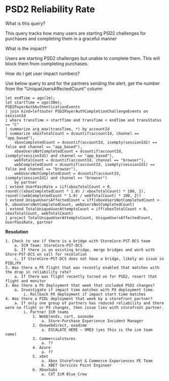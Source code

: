 # PSD2 Reliability Rate

What is this query?

This query tracks how many users are starting PSD2 challenges for purchases and completing them in a graceful manner

What is the impact?

Users are starting PSD2 challenges but unable to complete them.  This will block them from completing purchases.

How do I get user impact numbers?

Use below query to and for the partners sending the alert, get the number from the "UniqueUsersAffectedCount" column
```
let endTime = ago(1m);
let startTime = ago(30m);
PSD2PayerAuthAuthenticationEvents
| join kind=leftouter PSD2PayerAuthCompletionChallengeEvents on sessionId
| where transTime > startTime and transTime < endTime and transStatus == "C"
| summarize arg_max(transTime, *) by accountId
| summarize xboxTotalCount = dcountif(accountId, channel == "app_based"),
    xboxCompletedCount = dcountif(accountId, isempty(sessionId1) == false and channel == "app_based"),
    xboxUsersNotCompletedCount = dcountif(accountId, isempty(sessionId1) and channel == "app_based"),
    webTotalCount = dcountif(accountId, channel == "browser"),
    webCompletedCount = dcountif(accountId, isempty(sessionId1) == false and channel == "browser"),
    webUsersNotCompletedCount = dcountif(accountId, isempty(sessionId1) and channel == "browser")
    by partner
| extend UserPassRate = iif(xboxTotalCount > 0, round(((xboxCompletedCount * 1.0) / xboxTotalCount) * 100, 2), round(((webCompletedCount * 1.0) / webTotalCount) * 100, 2))
| extend UniqueUsersAffectedCount = iff(xboxUsersNotCompletedCount > 0, xboxUsersNotCompletedCount, webUsersNotCompletedCount)
| extend TotalUniqueUserAttemptsCount = iff(xboxTotalCount > 0, xboxTotalCount, webTotalCount)
| project TotalUniqueUserAttemptsCount, UniqueUsersAffectedCount, UserPassRate, partner
```

**Resolution**

    1. Check to see if there is a bridge with StoreCore-PST-DCS team
        a. ICM Team: StoreCore-PST-DCS
        b. If there is an existing bridge, merge bridges and work with Store-PST-DCS on call for resolution
        c. If StoreCore-PST-DCS does not have a bridge, likely an issue in PIDL/PX
    2. Was there a PX flight that was recently enabled that matches with the drop in reliability rate?
        a. If there was flight recently turned on for PSD2, revert that flight and monitor
    3. Was there a PX deployment that week that included PSD2 changes?
        a. Investigate if impact time matches with PX deployment time.
            i. Rollback PX deployment if impact start time matches
    4. Was there a PIDL deployment that week by a storefront partner?
        a. If only one group of partners has reduced reliability and there were no flight or PX changes, then issue lies with storefront partner.
            i. Partner ICM teams
                1. Webblends, cart, oxooobe
                    a. Store-Purchase Experience Incident Manager
                2. Oxowebdirect, oxodime
                    a. ESCALATE HERE – OMEX (yes this is the icm team name)
                3. Commercialstores
                    a. ??
                4. Azure
                    a. ??
                5. xbet
                    a. Xbox Storefront & Commerce Experiences PE Team 
                    b. XBET Services Point Engineer
                6. XboxSubs
                    a. CXT IcM Blue Crew
